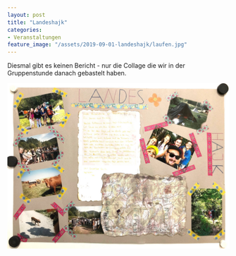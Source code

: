 ```yaml
---
layout: post
title: "Landeshajk"
categories:
- Veranstaltungen
feature_image: "/assets/2019-09-01-landeshajk/laufen.jpg"
---
```


Diesmal gibt es keinen Bericht - nur die Collage die wir in der Gruppenstunde danach gebastelt haben.

[![Collage vom Landeshajk](/assets/2019-09-01-landeshajk/collage.jpg)](/assets/2019-09-01-landeshajk/collage.jpg)
